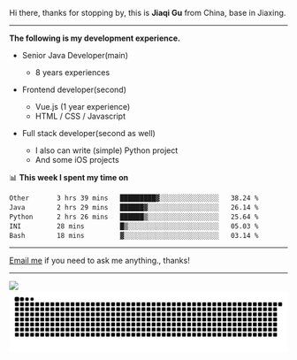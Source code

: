 Hi there, thanks for stopping by, this is **Jiaqi Gu** from China, base in Jiaxing.

---

**The following is my development experience.**

- Senior Java Developer(main)
  - 8 years experiences

- Frontend developer(second)
  - Vue.js (1 year experience)
  - HTML / CSS / Javascript
  
- Full stack developer(second as well)
  - I also can write (simple) Python project
  - And some iOS projects

📊 **This week I spent my time on**
<!--START_SECTION:waka-->

```txt
Other       3 hrs 39 mins   █████████▓░░░░░░░░░░░░░░░   38.24 %
Java        2 hrs 29 mins   ██████▓░░░░░░░░░░░░░░░░░░   26.14 %
Python      2 hrs 26 mins   ██████▒░░░░░░░░░░░░░░░░░░   25.64 %
INI         28 mins         █▒░░░░░░░░░░░░░░░░░░░░░░░   05.03 %
Bash        18 mins         ▓░░░░░░░░░░░░░░░░░░░░░░░░   03.14 %
```

<!--END_SECTION:waka-->

---

[Email me](mailto:htk2klwgr@mozmail.com?subject=Hiring_from_GitHub) if you need to ask me anything., thanks!

---

![]( https://visitor-badge.glitch.me/badge?page_id=githubgujiaqi)
![]( https://github.com/droid-Q/droid-Q/raw/output/github-contribution-grid-snake.svg#gh-dark-mode-only)
